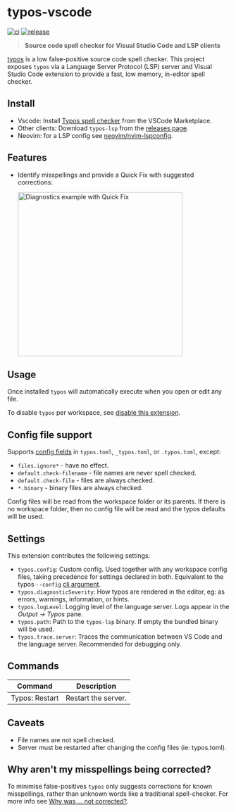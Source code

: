 # typos-vscode

[![ci](https://github.com/tekumara/typos-vscode/actions/workflows/ci.yml/badge.svg?event=push)](https://github.com/tekumara/typos-vscode/actions/workflows/ci.yml)
[![release](https://github.com/tekumara/typos-vscode/actions/workflows/release.yml/badge.svg?event=release)](https://github.com/tekumara/typos-vscode/actions/workflows/release.yml)

> **Source code spell checker for Visual Studio Code and LSP clients**

[typos](https://github.com/crate-ci/typos) is a low false-positive source code spell checker. This project exposes `typos` via a Language Server Protocol (LSP) server and Visual Studio Code extension to provide a fast, low memory, in-editor spell checker.

## Install

- Vscode: Install [Typos spell checker](https://marketplace.visualstudio.com/items?itemName=tekumara.typos-vscode) from the VSCode Marketplace.
- Other clients: Download `typos-lsp` from the [releases page](https://github.com/tekumara/typos-vscode/releases).
- Neovim: for a LSP config see [neovim/nvim-lspconfig](https://github.com/neovim/nvim-lspconfig).

## Features

<!-- markdownlint-disable-file MD033 -->

- Identify misspellings and provide a Quick Fix with suggested corrections:

    <img width="373" alt="Diagnostics example with Quick Fix" src="https://user-images.githubusercontent.com/125105/232224205-eb9c6123-0d38-4d60-ac93-0990016453e0.png">

## Usage

Once installed `typos` will automatically execute when you open or edit any file.

To disable `typos` per workspace, see [disable this extension](https://code.visualstudio.com/docs/editor/extension-marketplace#_disable-an-extension).

## Config file support

Supports [config fields](https://github.com/crate-ci/typos/blob/master/docs/reference.md) in `typos.toml`, `_typos.toml`, or `.typos.toml`, except:

- `files.ignore*` - have no effect.
- `default.check-filename` - file names are never spell checked.
- `default.check-file` - files are always checked.
- `*.binary` - binary files are always checked.

Config files will be read from the workspace folder or its parents. If there is no workspace folder, then no config file will be read and the typos defaults will be used.

## Settings

This extension contributes the following settings:

- `typos.config`: Custom config. Used together with any workspace config files, taking precedence for settings declared in both. Equivalent to the typos `--config` [cli argument](https://github.com/crate-ci/typos/blob/master/docs/reference.md).
- `typos.diagnosticSeverity`: How typos are rendered in the editor, eg: as errors, warnings, information, or hints.
- `typos.logLevel`: Logging level of the language server. Logs appear in the _Output -> Typos_ pane.
- `typos.path`: Path to the `typos-lsp` binary. If empty the bundled binary will be used.
- `typos.trace.server`: Traces the communication between VS Code and the language server. Recommended for debugging only.

## Commands

| Command        | Description         |
| -------------- | ------------------- |
| Typos: Restart | Restart the server. |

## Caveats

- File names are not spell checked.
- Server must be restarted after changing the config files (ie: typos.toml).

## Why aren't my misspellings being corrected?

To minimise false-positives `typos` only suggests corrections for known misspellings, rather than unknown words like a traditional spell-checker. For more info see [Why was ... not corrected?](https://github.com/crate-ci/typos?tab=readme-ov-file#why-was--not-corrected).
